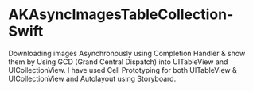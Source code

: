 # AKAsyncImagesTableCollection-Swift

Downloading images Asynchronously using Completion Handler & show them by Using GCD (Grand Central Dispatch) into UITableView and UICollectionView. I have used Cell Prototyping for both UITableView & UICollectionView and Autolayout using Storyboard.
